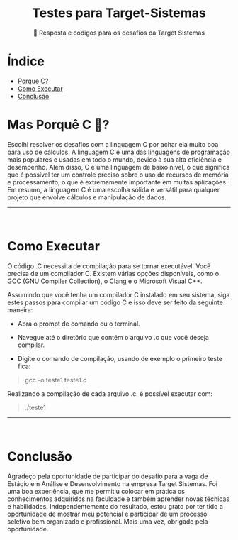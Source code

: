 <h1 align="center"> Testes para Target-Sistemas </h1>

<p align="center"> 🚀 Resposta e codigos para os desafios da Target Sistemas</p>

# Índice 

* [Porque C?](#Porque_C)
* [Como Executar](#Executar)
* [Conclusão](#conclusão)

# Mas Porquê C 🤔? 
Escolhi resolver os desafios com a linguagem C por achar ela muito boa para uso de cálculos. A linguagem C é uma das linguagens de programação mais populares e usadas em todo o mundo, devido à sua alta eficiência e desempenho. Além disso, C é uma linguagem de baixo nível, o que significa que é possível ter um controle preciso sobre o uso de recursos de memória e processamento, o que é extremamente importante em muitas aplicações. Em resumo, a linguagem C é uma escolha sólida e versátil para qualquer projeto que envolve cálculos e manipulação de dados.

<hr>
<br>

# Como Executar
O código .C necessita de compilação para se tornar executável. Você precisa de um compilador C. Existem várias opções disponíveis, como o GCC (GNU Compiler Collection), o Clang e o Microsoft Visual C++.

Assumindo que você tenha um compilador C instalado em seu sistema, siga estes passos para compilar um código C e isso deve ser feito da seguinte maneira:

* Abra o prompt de comando ou o terminal.

* Navegue até o diretório que contém o arquivo .c que você deseja compilar.

* Digite o comando de compilação, usando de exemplo o primeiro teste fica:

> gcc -o teste1 teste1.c 

Realizando a compilação de cada arquivo .c, é possível executar com: 
 
> ./teste1
<hr>
<br>

# Conclusão
Agradeço pela oportunidade de participar do desafio para a vaga de Estágio em Análise e Desenvolvimento na empresa Target Sistemas. Foi uma boa experiência, que me permitiu colocar em prática os conhecimentos adquiridos na faculdade e também aprender novas técnicas e habilidades. Independentemente do resultado, estou grato por ter tido a oportunidade de mostrar meu potencial e participar de um processo seletivo bem organizado e profissional. Mais uma vez, obrigado pela oportunidade.
